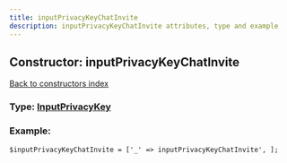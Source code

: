 ```yaml
---
title: inputPrivacyKeyChatInvite
description: inputPrivacyKeyChatInvite attributes, type and example
---
```

## Constructor: inputPrivacyKeyChatInvite  
[Back to constructors index](index.md)






### Type: [InputPrivacyKey](../types/InputPrivacyKey.md)


### Example:

```
$inputPrivacyKeyChatInvite = ['_' => inputPrivacyKeyChatInvite', ];
```
